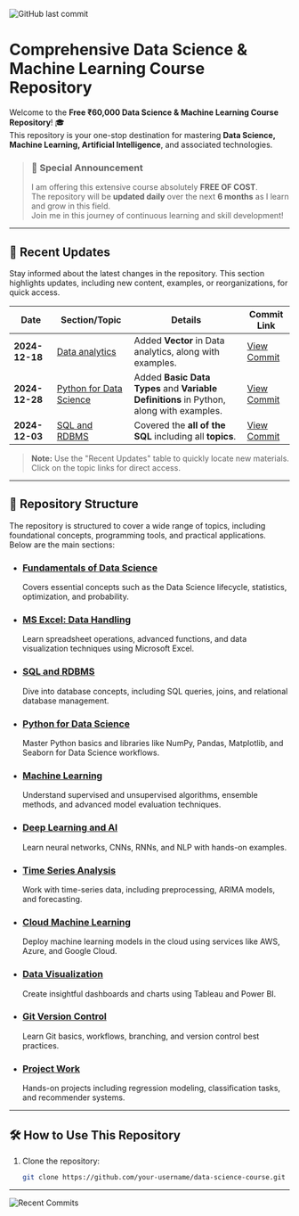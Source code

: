 ![GitHub last commit](https://img.shields.io/github/last-commit/siddhantsatote/Data-Science-and-AI-ML-Course)

# Comprehensive Data Science & Machine Learning Course Repository 

Welcome to the **Free ₹60,000 Data Science & Machine Learning Course Repository**! 🎓  
This repository is your one-stop destination for mastering **Data Science, Machine Learning, Artificial Intelligence**, and associated technologies.  

> ### 📢 **Special Announcement**  
> I am offering this extensive course absolutely **FREE OF COST**.  
> The repository will be **updated daily** over the next **6 months** as I learn and grow in this field.  
> Join me in this journey of continuous learning and skill development!  

---

## 🚀 **Recent Updates**
Stay informed about the latest changes in the repository. This section highlights updates, including new content, examples, or reorganizations, for quick access.

| **Date**       | **Section/Topic**                                                | **Details**                                                                                                   | **Commit Link**        |
|-----------------|------------------------------------------------------------------|---------------------------------------------------------------------------------------------------------------|-------------------------|
| **2024-12-18** | [Data analytics](./Data_analytics) | Added **Vector** in Data analytics, along with examples.                        | [View Commit](Data_analytics)       |
| **2024-12-28** | [Python for Data Science](./Python_for_Data_Science) | Added **Basic Data Types** and **Variable Definitions** in Python, along with examples.                        | [View Commit](Python_for_Data_Science)       |
| **2024-12-03** | [SQL and RDBMS](./SQL_and_RDBMS)      | Covered the **all of the SQL** including all **topics**.                     | [View Commit](SQL_and_RDBMS)       |

> **Note:** Use the "Recent Updates" table to quickly locate new materials. Click on the topic links for direct access.

---

## 📂 **Repository Structure**

The repository is structured to cover a wide range of topics, including foundational concepts, programming tools, and practical applications. Below are the main sections:

- ### **[Fundamentals of Data Science](./Fundamentals_of_Data_Science)**  
  Covers essential concepts such as the Data Science lifecycle, statistics, optimization, and probability.

- ### **[MS Excel: Data Handling](./MS_Excel_Data_Handling)**  
  Learn spreadsheet operations, advanced functions, and data visualization techniques using Microsoft Excel.

- ### **[SQL and RDBMS](./SQL_and_RDBMS)**  
  Dive into database concepts, including SQL queries, joins, and relational database management.

- ### **[Python for Data Science](./Python_for_Data_Science)**  
  Master Python basics and libraries like NumPy, Pandas, Matplotlib, and Seaborn for Data Science workflows.

- ### **[Machine Learning](./Machine_Learning)**  
  Understand supervised and unsupervised algorithms, ensemble methods, and advanced model evaluation techniques.

- ### **[Deep Learning and AI](./Deep_Learning_and_AI)**  
  Learn neural networks, CNNs, RNNs, and NLP with hands-on examples.

- ### **[Time Series Analysis](./Time_Series)**  
  Work with time-series data, including preprocessing, ARIMA models, and forecasting.

- ### **[Cloud Machine Learning](./Cloud_Machine_Learning)**  
  Deploy machine learning models in the cloud using services like AWS, Azure, and Google Cloud.

- ### **[Data Visualization](./Data_Visualization)**  
  Create insightful dashboards and charts using Tableau and Power BI.

- ### **[Git Version Control](./GIT_Version_Control)**  
  Learn Git basics, workflows, branching, and version control best practices.

- ### **[Project Work](./Project_Work)**  
  Hands-on projects including regression modeling, classification tasks, and recommender systems.

---

## 🛠️ **How to Use This Repository**
1. Clone the repository:
   ```bash
   git clone https://github.com/your-username/data-science-course.git

---

![Recent Commits](https://github-readme-stats.vercel.app/api?username=siddhantsatote&repo=Data-Science-and-AI-ML-Course&show_icons=true)
